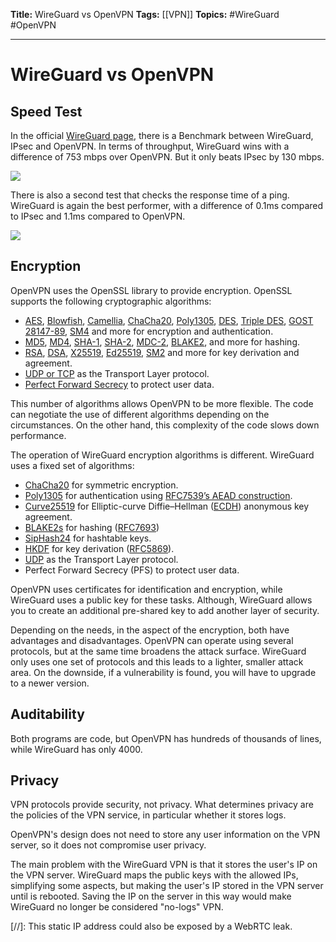**Title:** WireGuard vs OpenVPN
**Tags:** [[VPN]]
**Topics:** #WireGuard #OpenVPN 

---
# WireGuard vs OpenVPN
## Speed Test
In the official [WireGuard page](https://www.wireguard.com/), there is a Benchmark between WireGuard, IPsec and OpenVPN. In terms of throughput, WireGuard wins with a difference of 753 mbps over OpenVPN. But it only beats IPsec by 130 mbps.

![](https://lh4.googleusercontent.com/gYuEvqtiZEGVbvc7tzrL1YnJFSixHv65dK36iG6Rko6CoFMAhADip35_sLtDqQbqtsdwYbJoClQDgSiS9tqUwcWBZXdwrnvpW7TznGhbjYvtojRX1gz5MDqkZIKg2VGtNRJEsstg62hHRJWi_A)

There is also a second test that checks the response time of a ping. WireGuard is again the best performer, with a difference of 0.1ms compared to IPsec and 1.1ms compared to OpenVPN.

![](https://lh3.googleusercontent.com/2m2SUml7W4zdbwxq0ZV95ISmDLciveDRsexAwo5LxvoThJveR4S6rZ0IsxuFg_fPpvG1lzc1LjfIlL00xyxxVcWduzja3_a55zDV7H3odVGmd4GgCoOUQvOddKmJEUC6Q8VSm5rSKC-ZG1E7ug)


## Encryption
OpenVPN uses the OpenSSL library to provide encryption. OpenSSL supports the following cryptographic algorithms:
-   [AES](https://en.wikipedia.org/wiki/Advanced_Encryption_Standard), [Blowfish](https://en.wikipedia.org/wiki/Blowfish_(cipher)), [Camellia](https://en.wikipedia.org/wiki/Camellia_(cipher)), [ChaCha20](https://en.wikipedia.org/wiki/Chacha20), [Poly1305](https://en.wikipedia.org/wiki/Poly1305), [DES](https://en.wikipedia.org/wiki/Data_Encryption_Standard), [Triple DES](https://en.wikipedia.org/wiki/Triple_DES), [GOST 28147-89](https://en.wikipedia.org/wiki/GOST_(block_cipher)), [SM4](https://en.wikipedia.org/wiki/SM4_(cipher)) and more for encryption and authentication.
-   [MD5](https://en.wikipedia.org/wiki/MD5), [MD4](https://en.wikipedia.org/wiki/MD4), [SHA-1](https://en.wikipedia.org/wiki/SHA-1), [SHA-2](https://en.wikipedia.org/wiki/SHA-2), [MDC-2](https://en.wikipedia.org/wiki/MDC-2), [BLAKE2](https://en.wikipedia.org/wiki/BLAKE_(hash_function)#BLAKE2), and more for hashing.
-   [RSA](https://en.wikipedia.org/wiki/RSA_(algorithm)), [DSA](https://en.wikipedia.org/wiki/Digital_Signature_Algorithm), [X25519](https://en.wikipedia.org/wiki/X25519), [Ed25519](https://en.wikipedia.org/wiki/Ed25519), [SM2](https://en.wikipedia.org/w/index.php?title=SM2_(algorithm)&action=edit&redlink=1) and more for key derivation and agreement.
-   [UDP or TCP](https://www.geeksforgeeks.org/differences-between-tcp-and-udp/) as the Transport Layer protocol.
-   [Perfect Forward Secrecy](https://en.wikipedia.org/wiki/Perfect_forward_secrecy) to protect user data.

This number of algorithms allows OpenVPN to be more flexible. The code can negotiate the use of different algorithms depending on the circumstances. On the other hand, this complexity of the code slows down performance.

The operation of WireGuard encryption algorithms is different. WireGuard uses a fixed set of algorithms:
-   [ChaCha20](http://cr.yp.to/chacha.html) for symmetric encryption.
-   [Poly1305](http://cr.yp.to/mac.html) for authentication using [RFC7539’s AEAD construction](https://tools.ietf.org/html/rfc7539).
-   [Curve25519](http://cr.yp.to/ecdh.html) for Elliptic-curve Diffie–Hellman ([ECDH](https://en.wikipedia.org/wiki/Elliptic-curve_Diffie%E2%80%93Hellman)) anonymous key agreement.
-   [BLAKE2s](https://blake2.net/) for hashing ([RFC7693](https://tools.ietf.org/html/rfc7693))
-   [SipHash24](https://en.wikipedia.org/wiki/SipHash) for hashtable keys.
-   [HKDF](https://en.wikipedia.org/wiki/HKDF) for key derivation ([RFC5869](https://tools.ietf.org/html/rfc5869)).
-   [UDP](https://www.geeksforgeeks.org/user-datagram-protocol-udp/) as the Transport Layer protocol.
-   Perfect Forward Secrecy (PFS) to protect user data.

OpenVPN uses certificates for identification and encryption, while WireGuard uses a public key for these tasks. Although, WireGuard allows you to create an additional pre-shared key to add another layer of security.

Depending on the needs, in the aspect of the encryption, both have advantages and disadvantages. OpenVPN can operate using several protocols, but at the same time broadens the attack surface.
WireGuard only uses one set of protocols and this leads to a lighter, smaller attack area. On the downside, if a vulnerability is found, you will have to upgrade to a newer version.

## Auditability
Both programs are code, but OpenVPN has hundreds of thousands of lines, while WireGuard has only 4000.

## Privacy
VPN protocols provide security, not privacy. What determines privacy are the policies of the VPN service, in particular whether it stores logs.

OpenVPN's design does not need to store any user information on the VPN server, so it does not compromise user privacy.

The main problem with the WireGuard VPN is that it stores the user's IP on the VPN server. WireGuard maps the public keys with the allowed IPs, simplifying some aspects, but making the user's IP stored in the VPN server until is rebooted.
Saving the IP on the server in this way would make WireGuard no longer be considered "no-logs" VPN. 

[//]: This static IP address could also be exposed by a WebRTC leak.

